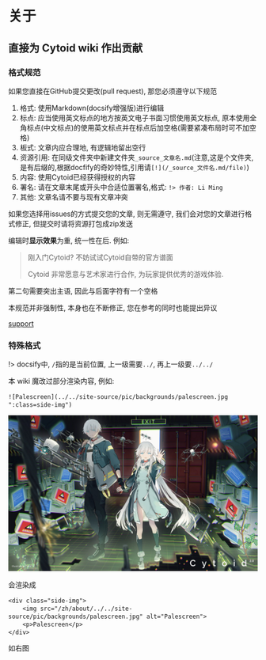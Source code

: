 # 关于 

## 直接为 Cytoid wiki 作出贡献

### 格式规范

如果您直接在GitHub提交更改(pull request), 那您必须遵守以下规范

1. 格式: 使用Markdown(docsify增强版)进行编辑
2. 标点: 应当使用英文标点的地方按英文电子书面习惯使用英文标点, 原本使用全角标点(中文标点)的使用英文标点并在标点后加空格(需要紧凑布局时可不加空格)
3. 板式: 文章内应合理地, 有逻辑地留出空行
4. 资源引用: 在同级文件夹中新建文件夹`_source_文章名.md`(注意,这是个文件夹,是有后缀的,根据docfify的奇妙特性,引用请`[!](/_source_文件名.md/file)`)
5. 内容: 使用Cytoid已经获得授权的内容
6. 署名: 请在文章末尾或开头中合适位置署名,格式: `!> 作者: Li Ming`
7. 其他: 文章名请不要与现有文章冲突

如果您选择用issues的方式提交您的文章, 则无需遵守, 我们会对您的文章进行格式修正, 但提交时请将资源打包成zip发送

编辑时**显示效果**为重, 统一性在后. 例如: 

> 刚入门Cytoid? 不妨试试Cytoid自带的官方谱面
>
> Cytoid 非常愿意与艺术家进行合作, 为玩家提供优秀的游戏体验. 

第二句需要突出主语, 因此与后面字符有一个空格

本规范并非强制性, 本身也在不断修正, 您在参考的同时也能提出异议

[support](../site-source/part/support.md ':include')

### 特殊格式

!> docsify中, `/`指的是当前位置, 上一级需要`../`, 再上一级要`../../`

本 wiki 魔改过部分渲染内容, 例如: 

~~~
![Palescreen](../../site-source/pic/backgrounds/palescreen.jpg ":class=side-img")
~~~

![Palescreen](../../site-source/pic/backgrounds/palescreen.jpg ":class=side-img")

会渲染成

~~~
<div class="side-img">
    <img src="/zh/about/../../site-source/pic/backgrounds/palescreen.jpg" alt="Palescreen">
    <p>Palescreen</p>
</div>
~~~
如右图


